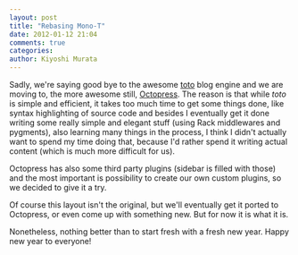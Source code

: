 ```yaml
---
layout: post
title: "Rebasing Mono-T"
date: 2012-01-12 21:04
comments: true
categories: 
author: Kiyoshi Murata
---
```


Sadly, we're saying good bye to the awesome
[toto](https://github.com/cloudhead/toto) blog engine and we are moving to, the
more awesome still, [Octopress](http://octopress.org). The reason is that while
_toto_ is simple and efficient, it takes too much time to get some things done,
like syntax highlighting of source code and besides I eventually get it done
writing some really simple and elegant stuff (using Rack middlewares and
pygments), also learning many things in the process, I think I didn't actually
want to spend my time doing that, because I'd rather spend it writing actual
content (which is much more difficult for us).

Octopress has also some third party plugins (sidebar is filled with those) and
the most important is possibility to create our own custom plugins, so we
decided to give it a try.

Of course this layout isn't the original, but we'll eventually get it ported to
Octopress, or even come up with something new. But for now it is what it is.

Nonetheless, nothing better than to start fresh with a fresh new year. Happy
new year to everyone!
